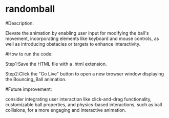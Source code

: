 # randomball

#Description:

Elevate the animation by enabling user input for modifying the ball's movement, incorporating elements like keyboard and mouse controls, as well as introducing obstacles or targets to enhance interactivity.

#How to run the code:

Step1:Save the HTML file with a .html extension.

Step2:Click the "Go Live" button to open a new browser window displaying the Bouncing_Ball animation.

#Future improvement:

consider integrating user interaction like click-and-drag functionality, customizable ball properties, and physics-based interactions, such as ball collisions, for a more engaging and interactive animation.
